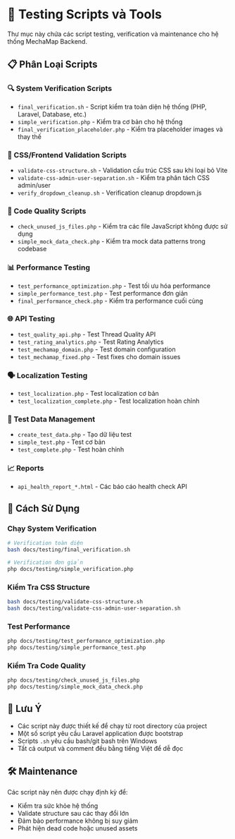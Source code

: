 # 🧪 Testing Scripts và Tools

Thư mục này chứa các script testing, verification và maintenance cho hệ thống MechaMap Backend.

## 📋 Phân Loại Scripts

### 🔍 System Verification Scripts
- `final_verification.sh` - Script kiểm tra toàn diện hệ thống (PHP, Laravel, Database, etc.)
- `simple_verification.php` - Kiểm tra cơ bản cho hệ thống
- `final_verification_placeholder.php` - Kiểm tra placeholder images và thay thế

### 🎨 CSS/Frontend Validation Scripts
- `validate-css-structure.sh` - Validation cấu trúc CSS sau khi loại bỏ Vite
- `validate-css-admin-user-separation.sh` - Kiểm tra phân tách CSS admin/user
- `verify_dropdown_cleanup.sh` - Verification cleanup dropdown.js

### 🔧 Code Quality Scripts
- `check_unused_js_files.php` - Kiểm tra các file JavaScript không được sử dụng
- `simple_mock_data_check.php` - Kiểm tra mock data patterns trong codebase

### 📊 Performance Testing
- `test_performance_optimization.php` - Test tối ưu hóa performance
- `simple_performance_test.php` - Test performance đơn giản
- `final_performance_check.php` - Kiểm tra performance cuối cùng

### 🌐 API Testing
- `test_quality_api.php` - Test Thread Quality API
- `test_rating_analytics.php` - Test Rating Analytics
- `test_mechamap_domain.php` - Test domain configuration
- `test_mechamap_fixed.php` - Test fixes cho domain issues

### 🗣️ Localization Testing
- `test_localization.php` - Test localization cơ bản
- `test_localization_complete.php` - Test localization hoàn chỉnh

### 🎲 Test Data Management
- `create_test_data.php` - Tạo dữ liệu test
- `simple_test.php` - Test cơ bản
- `test_complete.php` - Test hoàn chỉnh

### 📈 Reports
- `api_health_report_*.html` - Các báo cáo health check API

## 🚀 Cách Sử Dụng

### Chạy System Verification
```bash
# Verification toàn diện
bash docs/testing/final_verification.sh

# Verification đơn giản
php docs/testing/simple_verification.php
```

### Kiểm Tra CSS Structure
```bash
bash docs/testing/validate-css-structure.sh
bash docs/testing/validate-css-admin-user-separation.sh
```

### Test Performance
```bash
php docs/testing/test_performance_optimization.php
php docs/testing/simple_performance_test.php
```

### Kiểm Tra Code Quality
```bash
php docs/testing/check_unused_js_files.php
php docs/testing/simple_mock_data_check.php
```

## 📝 Lưu Ý

- Các script này được thiết kế để chạy từ root directory của project
- Một số script yêu cầu Laravel application được bootstrap
- Scripts `.sh` yêu cầu bash/git bash trên Windows
- Tất cả output và comment đều bằng tiếng Việt để dễ đọc

## 🛠️ Maintenance

Các script này nên được chạy định kỳ để:
- Kiểm tra sức khỏe hệ thống
- Validate structure sau các thay đổi lớn
- Đảm bảo performance không bị suy giảm
- Phát hiện dead code hoặc unused assets
